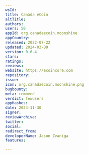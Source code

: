 ```yaml
---
wsId: 
title: Canada eCoin
altTitle: 
authors: 
users: 50
appId: org.canadaecoin.moonshine
appCountry: 
released: 2022-07-22
updated: 2024-03-09
version: 0.6.4
stars: 
ratings: 
reviews: 
website: https://ecoincore.com
repository: 
issue: 
icon: org.canadaecoin.moonshine.png
bugbounty: 
meta: removed
verdict: fewusers
appHashes: 
date: 2024-11-30
signer: 
reviewArchive: 
twitter: 
social: 
redirect_from: 
developerName: Jason Zvaniga
features: 

---
```


